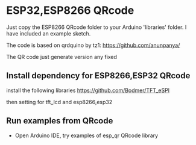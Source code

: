 # ESP32,ESP8266 QRcode

Just copy the ESP8266 QRcode folder to your Arduino 'libraries' folder. I have included an example sketch.

The code is based on qrdquino by tz1: https://github.com/anunpanya/

The QR code just generate version any fixed 

## Install dependency for ESP8266,ESP32 QRcode
install the following libraries
https://github.com/Bodmer/TFT_eSPI

then setting for tft_lcd and esp8266,esp32 

## Run examples from  QRcode
- Open Arduino IDE, try examples of esp_qr QRcode library
